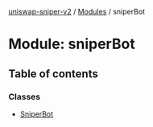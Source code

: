 [uniswap-sniper-v2](../README.md) / [Modules](../modules.md) / sniperBot

# Module: sniperBot

## Table of contents

### Classes

- [SniperBot](../classes/sniperBot.SniperBot.md)
